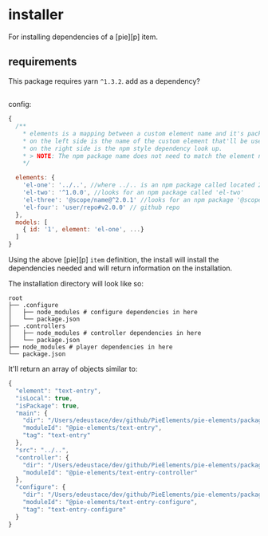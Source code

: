 # installer

For installing dependencies of a [pie][p] item.

## requirements

This package requires yarn `^1.3.2`. add as a dependency?


##

config: 

```javascript
{
  /** 
    * elements is a mapping between a custom element name and it's package.
    * on the left side is the name of the custom element that'll be used.
    * on the right side is the npm style dependency look up.
    * > NOTE: The npm package name does not need to match the element name, they'll be associated with each other.
    */

  elements: {
    'el-one': '../..', //where ../.. is an npm package called located 2 directories above
    'el-two': '^1.0.0', //looks for an npm package called 'el-two'
    'el-three': '@scope/name@^2.0.1' //looks for an npm package '@scope/name@^2.0.1`
    'el-four': 'user/repo#v2.0.0' // github repo
  },
  models: [
    { id: '1', element: 'el-one', ...}
  ]
}
```

Using the above [pie][p] `item` definition, the install will install the dependencies needed and will return information on the installation.

The installation directory will look like so: 

```shell
root
├── .configure   
│   ├── node_modules # configure dependencies in here
│   └── package.json
├── .controllers
│   ├── node_modules # controller dependencies in here
│   └── package.json
├── node_modules # player dependencies in here
└── package.json
```

It'll return an array of objects similar to: 
```javascript
{
  "element": "text-entry",
  "isLocal": true,
  "isPackage": true,
  "main": {
    "dir": "/Users/edeustace/dev/github/PieElements/pie-elements/packages/text-entry/docs/demo/.pie",
    "moduleId": "@pie-elements/text-entry",
    "tag": "text-entry"
  },
  "src": "../..",
  "controller": {
    "dir": "/Users/edeustace/dev/github/PieElements/pie-elements/packages/text-entry/docs/demo/.pie/.controller",
    "moduleId": "@pie-elements/text-entry-controller"
  },
  "configure": {
    "dir": "/Users/edeustace/dev/github/PieElements/pie-elements/packages/text-entry/docs/demo/.pie/.configurue",
    "moduleId": "@pie-elements/text-entry-configure",
    "tag": "text-entry-configure"
  }
}
```

[pie]: http://pie-framework.org